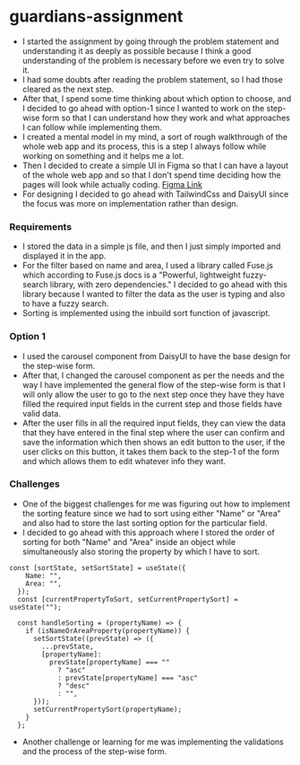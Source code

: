 # guardians-assignment
- I started the assignment by going through the problem statement and understanding it as deeply as possible because I think a good understanding of the problem is necessary before we even try to solve it.
- I had some doubts after reading the problem statement, so I had those cleared as the next step.
- After that, I spend some time thinking about which option to choose, and I decided to go ahead with option-1 since I wanted to work on the step-wise form so that I can understand how they work and what approaches I can follow while implementing them.
- I created a mental model in my mind, a sort of rough walkthrough of the whole web app and its process, this is a step I always follow while working on something and it helps me a lot.
- Then I decided to create a simple UI in Figma so that I can have a layout of the whole web app and so that I don't spend time deciding how the pages will look while actually coding. [Figma Link](https://www.figma.com/file/T6QgZflcA1vlNs4WN5WPrw/Guardians-Assignment?type=design&node-id=0-1&mode=design)
- For designing I decided to go ahead with TailwindCss and DaisyUI since the focus was more on implementation rather than design.

### Requirements
- I stored the data in a simple js file, and then I just simply imported and displayed it in the app.
- For the filter based on name and area, I used a library called Fuse.js which according to Fuse.js docs is a "Powerful, lightweight fuzzy-search library, with zero dependencies." I decided to go ahead with this library because I wanted to filter the data as the user is typing and also to have a fuzzy search.
- Sorting is implemented using the inbuild sort function of javascript.

### Option 1
- I used the carousel component from DaisyUI to have the base design for the step-wise form.
- After that, I changed the carousel component as per the needs and the way I have implemented the general flow of the step-wise form is that I will only allow the user to go to the next step once they have they have filled the required input fields in the current step and those fields have valid data.
- After the user fills in all the required input fields, they can view the data that they have entered in the final step where the user can confirm and save the information which then shows an edit button to the user, if the user clicks on this button, it takes them back to the step-1 of the form and which allows them to edit whatever info they want.

### Challenges
- One of the biggest challenges for me was figuring out how to implement the sorting feature since we had to sort using either "Name" or "Area" and also had to store the last sorting option for the particular field.
- I decided to go ahead with this approach where I stored the order of sorting for both "Name" and "Area" inside an object while simultaneously also storing the property by which I have to sort.
```
const [sortState, setSortState] = useState({
    Name: "",
    Area: "",
  });
  const [currentPropertyToSort, setCurrentPropertySort] = useState("");

  const handleSorting = (propertyName) => {
    if (isNameOrAreaProperty(propertyName)) {
      setSortState((prevState) => ({
        ...prevState,
        [propertyName]:
          prevState[propertyName] === ""
            ? "asc"
            : prevState[propertyName] === "asc"
            ? "desc"
            : "",
      }));
      setCurrentPropertySort(propertyName);
    }
  };
```
- Another challenge or learning for me was implementing the validations and the process of the step-wise form.

